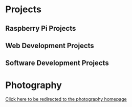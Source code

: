 
# Projects

## Raspberry Pi Projects

## Web Development Projects

## Software Development Projects

# Photography

[Click here to be redirected to the photography homepage](CallumMcD28.io/photography.md)

